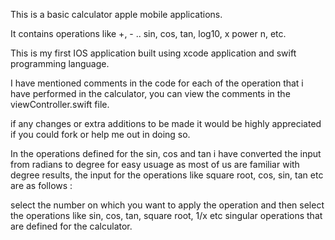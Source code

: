 This is a basic calculator apple mobile applications.

It contains operations like +, - .. sin, cos, tan, log10, x power n, etc.

This is my first IOS application built using xcode application and swift programming language.

I have mentioned comments in the code for each of the operation that i have performed in the calculator, you can view the comments in the viewController.swift file.

if any changes or extra additions to be made it would be highly appreciated if you could fork or help me out in doing so.

In the operations defined for the sin, cos and tan i have converted the input from radians to degree for easy usuage as most of us are familiar with degree results, the input for the operations like square root, cos, sin, tan etc are as follows :

select the number on which you want to apply the operation and then select the operations like sin, cos, tan, square root, 1/x etc singular operations that are defined for the calculator.
